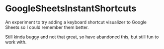 # GoogleSheetsInstantShortcuts
An experiment to try adding a keyboard shortcut visualizer to Google Sheets so I could remember them better.

Still kinda buggy and not that great, so have abandoned this, but still fun to work with.
